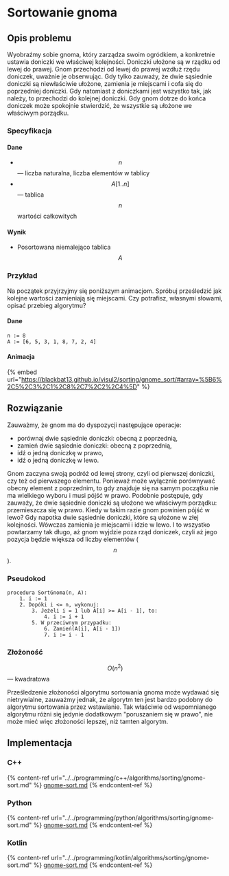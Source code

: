 # Sortowanie gnoma

## Opis problemu

Wyobraźmy sobie gnoma, który zarządza swoim ogródkiem, a konkretnie ustawia doniczki we właściwej kolejności. Doniczki ułożone są w rządku od lewej do prawej. Gnom przechodzi od lewej do prawej wzdłuż rzędu doniczek, uważnie je obserwując. Gdy tylko zauważy, że dwie sąsiednie doniczki są niewłaściwie ułożone, zamienia je miejscami i cofa się do poprzedniej doniczki. Gdy natomiast z doniczkami jest wszystko tak, jak należy, to przechodzi do kolejnej doniczki. Gdy gnom dotrze do końca doniczek może spokojnie stwierdzić, że wszystkie są ułożone we właściwym porządku.

### Specyfikacja

#### Dane

* $$n$$ — liczba naturalna, liczba elementów w tablicy
* $$A[1..n]$$ — tablica $$n$$ wartości całkowitych

#### Wynik

* Posortowana niemalejąco tablica $$A$$

### Przykład

Na początek przyjrzyjmy się poniższym animacjom. Spróbuj prześledzić jak kolejne wartości zamieniają się miejscami. Czy potrafisz, własnymi słowami, opisać przebieg algorytmu?

#### Dane

```
n := 8
A := [6, 5, 3, 1, 8, 7, 2, 4]
```

#### Animacja

{% embed url="https://blackbat13.github.io/visul2/sorting/gnome_sort/#array=%5B6%2C5%2C3%2C1%2C8%2C7%2C2%2C4%5D" %}

## Rozwiązanie

Zauważmy, że gnom ma do dyspozycji następujące operacje: 
- porównaj dwie sąsiednie doniczki: obecną z poprzednią,
- zamień dwie sąsiednie doniczki: obecną z poprzednią,
- idź o jedną doniczkę w prawo,
- idź o jedną doniczkę w lewo.

Gnom zaczyna swoją podróż od lewej strony, czyli od pierwszej doniczki, czy też od pierwszego elementu. Ponieważ może wyłącznie porównywać obecny element z poprzednim, to gdy znajduje się na samym początku nie ma wielkiego wyboru i musi pójść w prawo. Podobnie postępuje, gdy zauważy, że dwie sąsiednie doniczki są ułożone we właściwym porządku: przemieszcza się w prawo. Kiedy w takim razie gnom powinien pójść w lewo? Gdy napotka dwie sąsiednie doniczki, które są ułożone w złej kolejności. Wówczas zamienia je miejscami i idzie w lewo. I to wszystko powtarzamy tak długo, aż gnom wyjdzie poza rząd doniczek, czyli aż jego pozycja będzie większa od liczby elementów ($$n$$).

### Pseudokod

```
procedura SortGnoma(n, A):
    1. i := 1
    2. Dopóki i <= n, wykonuj:
        3. Jeżeli i = 1 lub A[i] >= A[i - 1], to:
            4. i := i + 1
        5. W przeciwnym przypadku:
            6. Zamień(A[i], A[i - 1])
            7. i := i - 1
```

### Złożoność

$$O(n^2)$$ — kwadratowa

Prześledzenie złożoności algorytmu sortowania gnoma może wydawać się nietrywialne, zauważmy jednak, że algorytm ten jest bardzo podobny do algorytmu sortowania przez wstawianie. Tak właściwie od wspomnianego algorytmu różni się jedynie dodatkowym "poruszaniem się w prawo", nie może mieć więc złożoności lepszej, niż tamten algorytm.

## Implementacja

### C++

{% content-ref url="../../programming/c++/algorithms/sorting/gnome-sort.md" %}
[gnome-sort.md](../../programming/c++/algorithms/sorting/gnome-sort.md)
{% endcontent-ref %}

### Python

{% content-ref url="../../programming/python/algorithms/sorting/gnome-sort.md" %}
[gnome-sort.md](../../programming/python/algorithms/sorting/gnome-sort.md)
{% endcontent-ref %}

### Kotlin

{% content-ref url="../../programming/kotlin/algorithms/sorting/gnome-sort.md" %}
[gnome-sort.md](../../programming/kotlin/algorithms/sorting/gnome-sort.md)
{% endcontent-ref %}